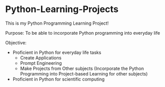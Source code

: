 # Python-Learning-Projects
This is my Python Programming Learning Project!

Purpose: To be able to incorporate Python programming into everyday life

Objective:
- Proficient in Python for everyday life tasks
    - Create Applications
    - Prompt Engineering
    - Make Projects from Other subjects (Incorporate the Python Programming into Project-based Learning for other subjects)
- Proficient in Python for scientific computing
